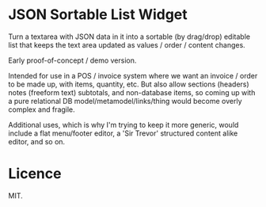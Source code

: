 # JSON Sortable List Widget

Turn a textarea with JSON data in it into a sortable (by drag/drop) editable
list that keeps the text area updated as values / order / content changes.

Early proof-of-concept / demo version.

Intended for use in a POS / invoice system where we want an invoice / order
to be made up, with items, quantity, etc. But also allow sections (headers)
notes (freeform text) subtotals, and non-database items, so coming up with a
pure relational DB model/metamodel/links/thing would become overly complex
and fragile.

Additional uses, which is why I'm trying to keep it more generic, would include
a flat menu/footer editor, a 'Sir Trevor' structured content alike editor, and so on.

# Licence

MIT.
